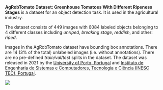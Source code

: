 **AgRobTomato Dataset: Greenhouse Tomatoes With Different Ripeness Stages** is a dataset for an object detection task. It is used in the agricultural industry. 



The dataset consists of 449 images with 6084 labeled objects belonging to 4 different classes including *unriped*, *breaking stage*, *reddish*, and other: *riped*.

Images in the AgRobTomato dataset have bounding box annotations. There are 14 (3% of the total) unlabeled images (i.e. without annotations). There are no pre-defined <i>train/val/test</i> splits in the dataset. The dataset was released in 2021 by the [University of Porto, Portugal](https://www.up.pt/portal/en/) and [Instituto de Engenharia de Sistemas e Computadores, Tecnologia e Ciência (INESC TEC), Portugal](https://www.inesctec.pt/pt).

<img src="https://github.com/dataset-ninja/ag-rob-tomato/raw/main/visualizations/poster.png">
